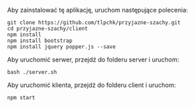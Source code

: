 Aby zainstalować tę aplikację, uruchom następujące polecenia:

    git clone https://github.com/tlpchk/przyjazne-szachy.git
    cd przyjazne-szachy/client
    npm install
	npm install bootstrap
	npm install jquery popper.js --save
Aby uruchomić serwer, przejdź do folderu server i uruchom:

    bash ./server.sh

Aby uruchomić klienta, przejdź do folderu client i uruchom:

   	npm start
